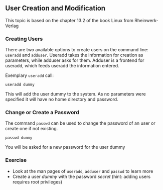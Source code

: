 ## User Creation and Modification
This topic is based on the chapter 13.2 of the book Linux from Rheinwerk-Verlag

### Creating Users
There are two available options to create users on the command line: `useradd` and `adduser`.
Useradd takes the information for creation as parameters, while adduser asks for them.
Adduser is a frontend for useradd, which feeds useradd the information entered.

Exemplary `useradd` call:

~~~~
useradd dummy 
~~~~

This will add the user dummy to the system. As no parameters were specified it will have no home directory and password.

### Change or Create a Password
The command `passwd` can be used to change the password of an user or create one if not existing.

~~~~
passwd dummy
~~~~
You will be asked for a new password for the user dummy

### Exercise
- Look at the man pages of `useradd`, `adduser` and `passwd` to learn more
- Create a user *dummy* with the password *secret* (hint: adding users requires root privileges)
